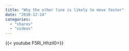 ```yaml
---
title: "Why the other line is likely to move faster"
date: "2010-12-24"
categories:
  - "shares"
  - "videos"
---
```


<div style="width: 70vw;">{{< youtube F5Ri_HhziI0>}}</div>
